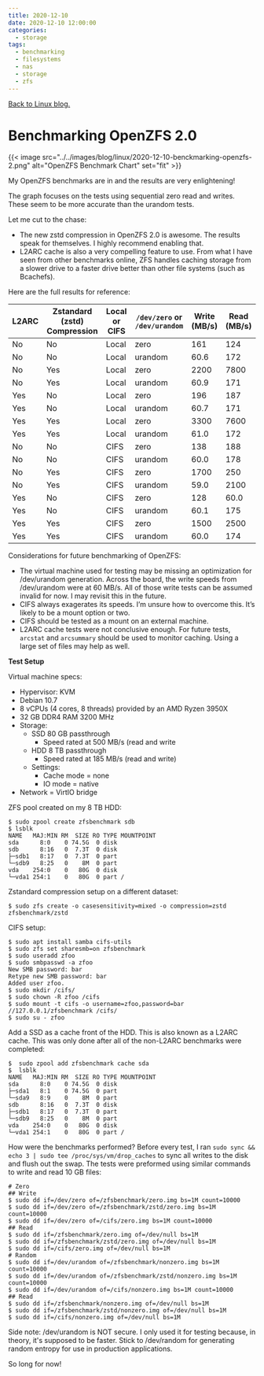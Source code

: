 ```yaml
---
title: 2020-12-10
date: 2020-12-10 12:00:00
categories:
  - storage
tags:
  - benchmarking
  - filesystems
  - nas
  - storage
  - zfs
---
```


[Back to Linux blog.](../#linux)

# Benchmarking OpenZFS 2.0

{{< image src="../../images/blog/linux/2020-12-10-benckmarking-openzfs-2.png" alt="OpenZFS Benchmark Chart" set="fit" >}}

My OpenZFS benchmarks are in and the results are very enlightening!

The graph focuses on the tests using sequential zero read and writes. These seem to be more accurate than the urandom tests.

Let me cut to the chase:

- The new zstd compression in OpenZFS 2.0 is awesome. The results speak for themselves. I highly recommend enabling that.
- L2ARC cache is also a very compelling feature to use. From what I have seen from other benchmarks online, ZFS handles caching storage from a slower drive to a faster drive better than other file systems (such as Bcachefs).

Here are the full results for reference:

| L2ARC | Zstandard (zstd) Compression | Local or CIFS | `/dev/zero` or `/dev/urandom` | Write (MB/s) | Read (MB/s) |
| --- | --- | --- | --- | --- | --- |
| No | No | Local | zero | 161 | 124 |
| No | No | Local | urandom | 60.6 | 172 |
| No | Yes | Local | zero | 2200 | 7800 |
| No | Yes | Local | urandom | 60.9 | 171 |
| Yes | No | Local | zero | 196 | 187 |
| Yes | No | Local | urandom | 60.7 | 171 |
| Yes | Yes | Local | zero | 3300 | 7600 |
| Yes | Yes | Local | urandom | 61.0 | 172 |
| No | No | CIFS | zero | 138 | 188 |
| No | No | CIFS | urandom | 60.0 | 178 |
| No | Yes | CIFS | zero | 1700 | 250 |
| No | Yes | CIFS | urandom | 59.0 | 2100
| Yes | No | CIFS | zero | 128 | 60.0 |
| Yes | No | CIFS | urandom | 60.1 | 175 |
| Yes | Yes | CIFS | zero | 1500 | 2500 |
| Yes | Yes | CIFS | urandom | 60.0 | 174 |

Considerations for future benchmarking of OpenZFS:

- The virtual machine used for testing may be missing an optimization for /dev/urandom generation. Across the board, the write speeds from /dev/urandom were at 60 MB/s. All of those write tests can be assumed invalid for now. I may revisit this in the future.
- CIFS always exagerates its speeds. I’m unsure how to overcome this. It’s likely to be a mount option or two.
- CIFS should be tested as a mount on an external machine.
- L2ARC cache tests were not conclusive enough. For future tests, `arcstat` and `arcsummary` should be used to monitor caching. Using a large set of files may help as well.

**Test Setup**

Virtual machine specs:

- Hypervisor: KVM
- Debian 10.7
- 8 vCPUs (4 cores, 8 threads) provided by an AMD Ryzen 3950X
- 32 GB DDR4 RAM 3200 MHz
- Storage:
    - SSD 80 GB passthrough
        - Speed rated at 500 MB/s (read and write
    - HDD 8 TB passthrough
        - Speed rated at 185 MB/s (read and write)
    - Settings:
        - Cache mode = none
        - IO mode = native
- Network = VirtIO bridge

ZFS pool created on my 8 TB HDD:

```
$ sudo zpool create zfsbenchmark sdb
$ lsblk
NAME   MAJ:MIN RM  SIZE RO TYPE MOUNTPOINT
sda      8:0    0 74.5G  0 disk 
sdb      8:16   0  7.3T  0 disk 
├─sdb1   8:17   0  7.3T  0 part 
└─sdb9   8:25   0    8M  0 part 
vda    254:0    0   80G  0 disk 
└─vda1 254:1    0   80G  0 part /
```

Zstandard compression setup on a different dataset:

```
$ sudo zfs create -o casesensitivity=mixed -o compression=zstd zfsbenchmark/zstd
```

CIFS setup:

```
$ sudo apt install samba cifs-utils
$ sudo zfs set sharesmb=on zfsbenchmark
$ sudo useradd zfoo
$ sudo smbpasswd -a zfoo
New SMB password: bar
Retype new SMB password: bar
Added user zfoo.
$ sudo mkdir /cifs/
$ sudo chown -R zfoo /cifs
$ sudo mount -t cifs -o username=zfoo,password=bar //127.0.0.1/zfsbenchmark /cifs/
$ sudo su - zfoo
```

Add a SSD as a cache front of the HDD. This is also known as a L2ARC cache. This was only done after all of the non-L2ARC benchmarks were completed:

```
$  sudo zpool add zfsbenchmark cache sda
$  lsblk
NAME   MAJ:MIN RM  SIZE RO TYPE MOUNTPOINT
sda      8:0    0 74.5G  0 disk 
├─sda1   8:1    0 74.5G  0 part 
└─sda9   8:9    0    8M  0 part 
sdb      8:16   0  7.3T  0 disk 
├─sdb1   8:17   0  7.3T  0 part 
└─sdb9   8:25   0    8M  0 part 
vda    254:0    0   80G  0 disk 
└─vda1 254:1    0   80G  0 part /
```

How were the benchmarks performed? Before every test, I ran `sudo sync && echo 3 | sudo tee /proc/sys/vm/drop_caches` to sync all writes to the disk and flush out the swap. The tests were preformed using similar commands to write and read 10 GB files:

```
# Zero
## Write
$ sudo dd if=/dev/zero of=/zfsbenchmark/zero.img bs=1M count=10000
$ sudo dd if=/dev/zero of=/zfsbenchmark/zstd/zero.img bs=1M count=10000
$ sudo dd if=/dev/zero of=/cifs/zero.img bs=1M count=10000
## Read
$ sudo dd if=/zfsbenchmark/zero.img of=/dev/null bs=1M
$ sudo dd if=/zfsbenchmark/zstd/zero.img of=/dev/null bs=1M
$ sudo dd if=/cifs/zero.img of=/dev/null bs=1M
# Random
$ sudo dd if=/dev/urandom of=/zfsbenchmark/nonzero.img bs=1M count=10000
$ sudo dd if=/dev/urandom of=/zfsbenchmark/zstd/nonzero.img bs=1M count=10000
$ sudo dd if=/dev/urandom of=/cifs/nonzero.img bs=1M count=10000
## Read
$ sudo dd if=/zfsbenchmark/nonzero.img of=/dev/null bs=1M
$ sudo dd if=/zfsbenchmark/zstd/nonzero.img of=/dev/null bs=1M
$ sudo dd if=/cifs/nonzero.img of=/dev/null bs=1M
```

Side note: /dev/urandom is NOT secure. I only used it for testing because, in theory, it's supposed to be faster. Stick to /dev/random for generating random entropy for use in production applications.

So long for now!
